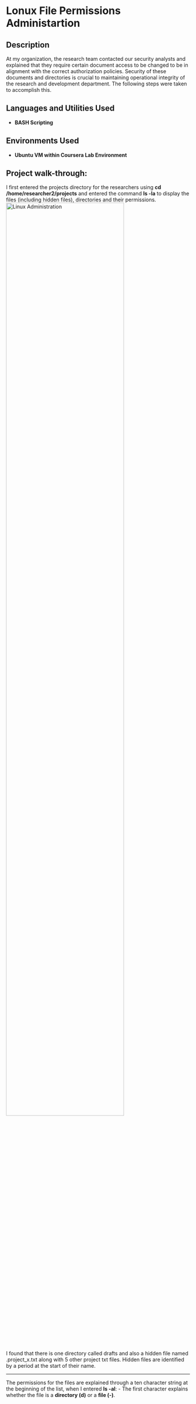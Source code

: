 <h1>Lonux File Permissions Administartion</h1>

<h2>Description</h2>
At my organization, the research team contacted our security analysts and explained that they require certain document access to be changed to be in alignment with the correct authorization policies. Security of these documents and directories is crucial to maintaining operational integrity of the research and development department. The following steps were taken to accomplish this.
<br />

<h2>Languages and Utilities Used</h2>

- <b>BASH Scripting</b> 

<h2>Environments Used </h2>

- <b>Ubuntu VM within Coursera Lab Environment</b> 

<h2>Project walk-through:</h2>

<p>
I first entered the projects directory for the researchers using  <b>cd /home/researcher2/projects</b> and entered the command <b>ls -la</b> to display the files (including hidden files), directories and their permissions. 
 <br />
<img src="https://i.imgur.com/U2R7mIG.png" height="80%" width="80%" alt="Linux Administration"/>
<br />
<br />
I found that there is one directory called drafts and also a hidden file named .project_x.txt along with 5 other project txt files. Hidden files are identified by a period at the start of their name.
<hr>
The permissions for the files are explained through a ten character string at the beginning of the list, when I entered <b>ls -al</b>:
- The first character explains whether the file is a <b>directory (d)</b> or a <b>file (-)</b>.
</p>
<!--
 ```diff
- text in red
+ text in green
! text in orange
# text in gray
@@ text in purple (and bold)@@
```
--!>
